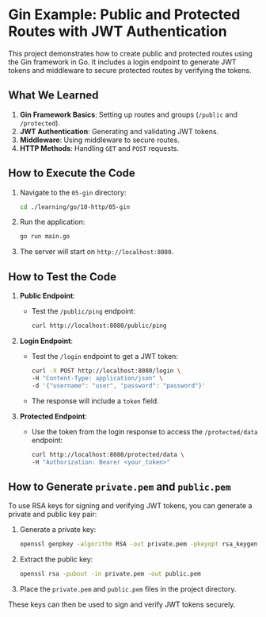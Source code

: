 # Gin Example: Public and Protected Routes with JWT Authentication

This project demonstrates how to create public and protected routes using the Gin framework in Go. It includes a login endpoint to generate JWT tokens and middleware to secure protected routes by verifying the tokens.

## What We Learned

1. **Gin Framework Basics**: Setting up routes and groups (`/public` and `/protected`).
2. **JWT Authentication**: Generating and validating JWT tokens.
3. **Middleware**: Using middleware to secure routes.
4. **HTTP Methods**: Handling `GET` and `POST` requests.

## How to Execute the Code

1. Navigate to the `05-gin` directory:
   ```bash
   cd ./learning/go/10-http/05-gin
   ```

2. Run the application:
   ```bash
   go run main.go
   ```

3. The server will start on `http://localhost:8080`.

## How to Test the Code

1. **Public Endpoint**:
   - Test the `/public/ping` endpoint:
     ```bash
     curl http://localhost:8080/public/ping
     ```

2. **Login Endpoint**:
   - Test the `/login` endpoint to get a JWT token:
     ```bash
     curl -X POST http://localhost:8080/login \
     -H "Content-Type: application/json" \
     -d '{"username": "user", "password": "password"}'
     ```

   - The response will include a `token` field.

3. **Protected Endpoint**:
   - Use the token from the login response to access the `/protected/data` endpoint:
     ```bash
     curl http://localhost:8080/protected/data \
     -H "Authorization: Bearer <your_token>"
     ```

## How to Generate `private.pem` and `public.pem`

To use RSA keys for signing and verifying JWT tokens, you can generate a private and public key pair:

1. Generate a private key:
   ```bash
   openssl genpkey -algorithm RSA -out private.pem -pkeyopt rsa_keygen_bits:2048
   ```

2. Extract the public key:
   ```bash
   openssl rsa -pubout -in private.pem -out public.pem
   ```

3. Place the `private.pem` and `public.pem` files in the project directory.

These keys can then be used to sign and verify JWT tokens securely.